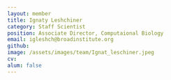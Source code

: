 ```yaml
---
layout: member
title: Ignaty Leshchiner
category: Staff Scientist
position: Associate Director, Computaional Biology
email: igleshch@broadinstitute.org
github: 
image: /assets/images/team/Ignat_leschiner.jpeg
cv:
alum: false
---
```


